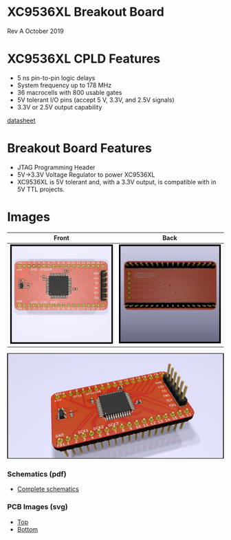 # XC9536XL Breakout Board

Rev A October 2019

XC9536XL CPLD Features
============
- 5 ns pin-to-pin logic delays
- System frequency up to 178 MHz
- 36 macrocells with 800 usable gates
- 5V tolerant I/O pins (accept 5 V, 3.3V, and 2.5V signals)
- 3.3V or 2.5V output capability

[datasheet](https://www.xilinx.com/support/documentation/data_sheets/ds058.pdf)

Breakout Board Features
============
- JTAG Programming Header
- 5V->3.3V Voltage Regulator to power XC9536XL
- XC9536XL is 5V tolerant and, with a 3.3V output, is compatible with in 5V TTL projects.

Images
============
|Front                                                 | Back                                              |
|------------------------------------------------------|---------------------------------------------------|
|![Render Front](./img/render-front.jpg "Render Front")|![Render Back](./img/render-back.jpg "Render Back")|


![Render](./img/XC9536XL.jpg "Render")

### Schematics (pdf)
- [Complete schematics](./img/schema.pdf)

### PCB Images (svg)
- [Top](./img/pcb-front.svg)
- [Bottom](./img/pcb-back.svg)
